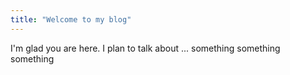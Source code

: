 ```yaml
---
title: "Welcome to my blog"
---
```


I'm glad you are here. I plan to talk about ...
something something something
